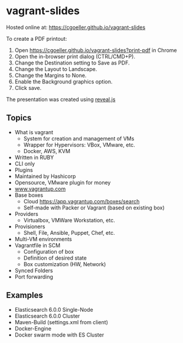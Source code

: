 # vagrant-slides

Hosted online at: <https://cgoeller.github.io/vagrant-slides>

To create a PDF printout:

1. Open <https://cgoeller.github.io/vagrant-slides?print-pdf> in Chrome
1. Open the in-browser print dialog (CTRL/CMD+P).
1. Change the Destination setting to Save as PDF.
1. Change the Layout to Landscape.
1. Change the Margins to None.
1. Enable the Background graphics option.
1. Click save.

The presentation was created using [reveal.js](https://revealjs.com)

## Topics

* What is vagrant
  * System for creation and management of VMs
  * Wrapper for Hypervisors: VBox, VMware, etc.
  * Docker, AWS, KVM
* Written in RUBY
* CLI only
* Plugins
* Maintained by Hashicorp
* Opensource, VMware plugin for money
* www.vagrantup.com
* Base boxes
  * Cloud <https://app.vagrantup.com/boxes/search>
  * Self-made with Packer or Vagrant (based on existing box)
* Providers
  * Virtualbox, VMWare Workstation, etc.
* Provisioners
  * Shell, File, Ansible, Puppet, Chef, etc.
* Multi-VM environments
* Vagrantfile in SCM
  * Configuration of box
  * Definition of desired state
  * Box customization (HW, Network)
* Synced Folders
* Port forwarding

## Examples

* Elasticsearch 6.0.0 Single-Node
* Elasticsearch 6.0.0 Cluster
* Maven-Build (settings.xml from client)
* Docker-Engine
* Docker swarm mode with ES Cluster
